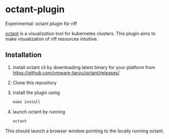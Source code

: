 # octant-plugin
Experimental: octant plugin for riff

[octant](https://octant.dev/) is a visualization tool for kubernetes clusters. This plugin aims to make visualization of riff resources intuitive.

## Installation
1. Install octant cli by downloading latest binary for your platform from https://github.com/vmware-tanzu/octant/releases/

1. Clone this repository

1. install the plugin using
    ```bash
    make install
    ```
1. launch octant by running
    ```bash
    octant
    ```
This should launch a browser window pointing to the locally running octant.
